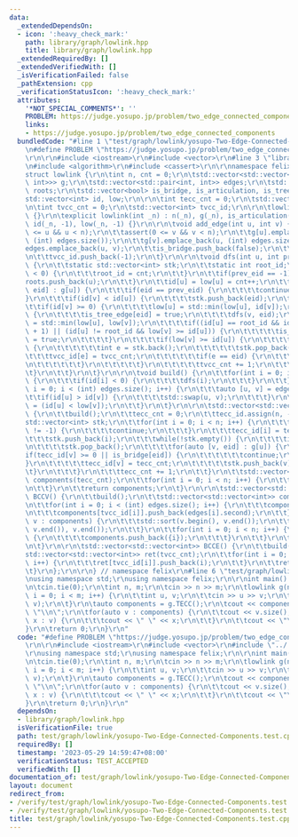 ```yaml
---
data:
  _extendedDependsOn:
  - icon: ':heavy_check_mark:'
    path: library/graph/lowlink.hpp
    title: library/graph/lowlink.hpp
  _extendedRequiredBy: []
  _extendedVerifiedWith: []
  _isVerificationFailed: false
  _pathExtension: cpp
  _verificationStatusIcon: ':heavy_check_mark:'
  attributes:
    '*NOT_SPECIAL_COMMENTS*': ''
    PROBLEM: https://judge.yosupo.jp/problem/two_edge_connected_components
    links:
    - https://judge.yosupo.jp/problem/two_edge_connected_components
  bundledCode: "#line 1 \"test/graph/lowlink/yosupo-Two-Edge-Connected-Components.test.cpp\"\
    \n#define PROBLEM \"https://judge.yosupo.jp/problem/two_edge_connected_components\"\
    \r\n\r\n#include <iostream>\r\n#include <vector>\r\n#line 3 \"library/graph/lowlink.hpp\"\
    \n#include <algorithm>\r\n#include <cassert>\r\n\r\nnamespace felix {\r\n\r\n\
    struct lowlink {\r\n\tint n, cnt = 0;\r\n\tstd::vector<std::vector<std::pair<int,\
    \ int>>> g;\r\n\tstd::vector<std::pair<int, int>> edges;\r\n\tstd::vector<int>\
    \ roots;\r\n\tstd::vector<bool> is_bridge, is_articulation, is_tree_edge;\r\n\t\
    std::vector<int> id, low;\r\n\r\n\tint tecc_cnt = 0;\r\n\tstd::vector<int> tecc_id;\r\
    \n\tint tvcc_cnt = 0;\r\n\tstd::vector<int> tvcc_id;\r\n\r\n\tlowlink() : n(0)\
    \ {}\r\n\texplicit lowlink(int _n) : n(_n), g(_n), is_articulation(_n, false),\
    \ id(_n, -1), low(_n, -1) {}\r\n\r\n\tvoid add_edge(int u, int v) {\r\n\t\tassert(0\
    \ <= u && u < n);\r\n\t\tassert(0 <= v && v < n);\r\n\t\tg[u].emplace_back(v,\
    \ (int) edges.size());\r\n\t\tg[v].emplace_back(u, (int) edges.size());\r\n\t\t\
    edges.emplace_back(u, v);\r\n\t\tis_bridge.push_back(false);\r\n\t\tis_tree_edge.push_back(false);\r\
    \n\t\ttvcc_id.push_back(-1);\r\n\t}\r\n\r\n\tvoid dfs(int u, int prev_eid = -1)\
    \ {\r\n\t\tstatic std::vector<int> stk;\r\n\t\tstatic int root_id;\r\n\t\tif(prev_eid\
    \ < 0) {\r\n\t\t\troot_id = cnt;\r\n\t\t}\r\n\t\tif(prev_eid == -1) {\r\n\t\t\t\
    roots.push_back(u);\r\n\t\t}\r\n\t\tid[u] = low[u] = cnt++;\r\n\t\tfor(auto [v,\
    \ eid] : g[u]) {\r\n\t\t\tif(eid == prev_eid) {\r\n\t\t\t\tcontinue;\r\n\t\t\t\
    }\r\n\t\t\tif(id[v] < id[u]) {\r\n\t\t\t\tstk.push_back(eid);\r\n\t\t\t}\r\n\t\
    \t\tif(id[v] >= 0) {\r\n\t\t\t\tlow[u] = std::min(low[u], id[v]);\r\n\t\t\t} else\
    \ {\r\n\t\t\t\tis_tree_edge[eid] = true;\r\n\t\t\t\tdfs(v, eid);\r\n\t\t\t\tlow[u]\
    \ = std::min(low[u], low[v]);\r\n\t\t\t\tif((id[u] == root_id && id[v] != root_id\
    \ + 1) || (id[u] != root_id && low[v] >= id[u])) {\r\n\t\t\t\t\tis_articulation[u]\
    \ = true;\r\n\t\t\t\t}\r\n\t\t\t\tif(low[v] >= id[u]) {\r\n\t\t\t\t\twhile(true)\
    \ {\r\n\t\t\t\t\t\tint e = stk.back();\r\n\t\t\t\t\t\tstk.pop_back();\r\n\t\t\t\
    \t\t\ttvcc_id[e] = tvcc_cnt;\r\n\t\t\t\t\t\tif(e == eid) {\r\n\t\t\t\t\t\t\tbreak;\r\
    \n\t\t\t\t\t\t}\r\n\t\t\t\t\t}\r\n\t\t\t\t\ttvcc_cnt += 1;\r\n\t\t\t\t}\r\n\t\t\
    \t}\r\n\t\t}\r\n\t}\r\n\r\n\tvoid build() {\r\n\t\tfor(int i = 0; i < n; i++)\
    \ {\r\n\t\t\tif(id[i] < 0) {\r\n\t\t\t\tdfs(i);\r\n\t\t\t}\r\n\t\t}\r\n\t\tfor(int\
    \ i = 0; i < (int) edges.size(); i++) {\r\n\t\t\tauto [u, v] = edges[i];\r\n\t\
    \t\tif(id[u] > id[v]) {\r\n\t\t\t\tstd::swap(u, v);\r\n\t\t\t}\r\n\t\t\tis_bridge[i]\
    \ = (id[u] < low[v]);\r\n\t\t}\r\n\t}\r\n\r\n\tstd::vector<std::vector<int>> TECC()\
    \ {\r\n\t\tbuild();\r\n\t\ttecc_cnt = 0;\r\n\t\ttecc_id.assign(n, -1);\r\n\t\t\
    std::vector<int> stk;\r\n\t\tfor(int i = 0; i < n; i++) {\r\n\t\t\tif(tecc_id[i]\
    \ != -1) {\r\n\t\t\t\tcontinue;\r\n\t\t\t}\r\n\t\t\ttecc_id[i] = tecc_cnt;\r\n\
    \t\t\tstk.push_back(i);\r\n\t\t\twhile(!stk.empty()) {\r\n\t\t\t\tint u = stk.back();\r\
    \n\t\t\t\tstk.pop_back();\r\n\t\t\t\tfor(auto [v, eid] : g[u]) {\r\n\t\t\t\t\t\
    if(tecc_id[v] >= 0 || is_bridge[eid]) {\r\n\t\t\t\t\t\tcontinue;\r\n\t\t\t\t\t\
    }\r\n\t\t\t\t\ttecc_id[v] = tecc_cnt;\r\n\t\t\t\t\tstk.push_back(v);\r\n\t\t\t\
    \t}\r\n\t\t\t}\r\n\t\t\ttecc_cnt += 1;\r\n\t\t}\r\n\t\tstd::vector<std::vector<int>>\
    \ components(tecc_cnt);\r\n\t\tfor(int i = 0; i < n; i++) {\r\n\t\t\tcomponents[tecc_id[i]].push_back(i);\r\
    \n\t\t}\r\n\t\treturn components;\r\n\t}\r\n\r\n\tstd::vector<std::vector<int>>\
    \ BCCV() {\r\n\t\tbuild();\r\n\t\tstd::vector<std::vector<int>> components(tvcc_cnt);\r\
    \n\t\tfor(int i = 0; i < (int) edges.size(); i++) {\r\n\t\t\tcomponents[tvcc_id[i]].push_back(edges[i].first);\r\
    \n\t\t\tcomponents[tvcc_id[i]].push_back(edges[i].second);\r\n\t\t}\r\n\t\tfor(auto&\
    \ v : components) {\r\n\t\t\tstd::sort(v.begin(), v.end());\r\n\t\t\tv.erase(std::unique(v.begin(),\
    \ v.end()), v.end());\r\n\t\t}\r\n\t\tfor(int i = 0; i < n; i++) {\r\n\t\t\tif(g[i].empty())\
    \ {\r\n\t\t\t\tcomponents.push_back({i});\r\n\t\t\t}\r\n\t\t}\r\n\t\treturn components;\r\
    \n\t}\r\n\r\n\tstd::vector<std::vector<int>> BCCE() {\r\n\t\tbuild();\r\n\t\t\
    std::vector<std::vector<int>> ret(tvcc_cnt);\r\n\t\tfor(int i = 0; i < (int) edges.size();\
    \ i++) {\r\n\t\t\tret[tvcc_id[i]].push_back(i);\r\n\t\t}\r\n\t\treturn ret;\r\n\
    \t}\r\n};\r\n\r\n} // namespace felix\r\n#line 6 \"test/graph/lowlink/yosupo-Two-Edge-Connected-Components.test.cpp\"\
    \nusing namespace std;\r\nusing namespace felix;\r\n\r\nint main() {\r\n\tios::sync_with_stdio(false);\r\
    \n\tcin.tie(0);\r\n\tint n, m;\r\n\tcin >> n >> m;\r\n\tlowlink g(n);\r\n\tfor(int\
    \ i = 0; i < m; i++) {\r\n\t\tint u, v;\r\n\t\tcin >> u >> v;\r\n\t\tg.add_edge(u,\
    \ v);\r\n\t}\r\n\tauto components = g.TECC();\r\n\tcout << components.size() <<\
    \ \"\\n\";\r\n\tfor(auto v : components) {\r\n\t\tcout << v.size();\r\n\t\tfor(auto\
    \ x : v) {\r\n\t\t\tcout << \" \" << x;\r\n\t\t}\r\n\t\tcout << \"\\n\";\r\n\t\
    }\r\n\treturn 0;\r\n}\r\n"
  code: "#define PROBLEM \"https://judge.yosupo.jp/problem/two_edge_connected_components\"\
    \r\n\r\n#include <iostream>\r\n#include <vector>\r\n#include \"../../../library/graph/lowlink.hpp\"\
    \r\nusing namespace std;\r\nusing namespace felix;\r\n\r\nint main() {\r\n\tios::sync_with_stdio(false);\r\
    \n\tcin.tie(0);\r\n\tint n, m;\r\n\tcin >> n >> m;\r\n\tlowlink g(n);\r\n\tfor(int\
    \ i = 0; i < m; i++) {\r\n\t\tint u, v;\r\n\t\tcin >> u >> v;\r\n\t\tg.add_edge(u,\
    \ v);\r\n\t}\r\n\tauto components = g.TECC();\r\n\tcout << components.size() <<\
    \ \"\\n\";\r\n\tfor(auto v : components) {\r\n\t\tcout << v.size();\r\n\t\tfor(auto\
    \ x : v) {\r\n\t\t\tcout << \" \" << x;\r\n\t\t}\r\n\t\tcout << \"\\n\";\r\n\t\
    }\r\n\treturn 0;\r\n}\r\n"
  dependsOn:
  - library/graph/lowlink.hpp
  isVerificationFile: true
  path: test/graph/lowlink/yosupo-Two-Edge-Connected-Components.test.cpp
  requiredBy: []
  timestamp: '2023-05-29 14:59:47+08:00'
  verificationStatus: TEST_ACCEPTED
  verifiedWith: []
documentation_of: test/graph/lowlink/yosupo-Two-Edge-Connected-Components.test.cpp
layout: document
redirect_from:
- /verify/test/graph/lowlink/yosupo-Two-Edge-Connected-Components.test.cpp
- /verify/test/graph/lowlink/yosupo-Two-Edge-Connected-Components.test.cpp.html
title: test/graph/lowlink/yosupo-Two-Edge-Connected-Components.test.cpp
---
```

